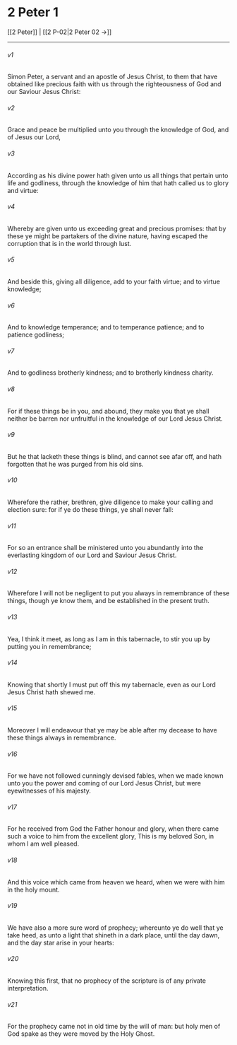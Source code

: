 # 2 Peter 1

[[2 Peter]] | [[2 P-02|2 Peter 02 →]]
***

###### v1
Simon Peter, a servant and an apostle of Jesus Christ, to them that have obtained like precious faith with us through the righteousness of God and our Saviour Jesus Christ:
###### v2
Grace and peace be multiplied unto you through the knowledge of God, and of Jesus our Lord,
###### v3
According as his divine power hath given unto us all things that pertain unto life and godliness, through the knowledge of him that hath called us to glory and virtue:
###### v4
Whereby are given unto us exceeding great and precious promises: that by these ye might be partakers of the divine nature, having escaped the corruption that is in the world through lust.
###### v5
And beside this, giving all diligence, add to your faith virtue; and to virtue knowledge;
###### v6
And to knowledge temperance; and to temperance patience; and to patience godliness;
###### v7
And to godliness brotherly kindness; and to brotherly kindness charity.
###### v8
For if these things be in you, and abound, they make you that ye shall neither be barren nor unfruitful in the knowledge of our Lord Jesus Christ.
###### v9
But he that lacketh these things is blind, and cannot see afar off, and hath forgotten that he was purged from his old sins.
###### v10
Wherefore the rather, brethren, give diligence to make your calling and election sure: for if ye do these things, ye shall never fall:
###### v11
For so an entrance shall be ministered unto you abundantly into the everlasting kingdom of our Lord and Saviour Jesus Christ.
###### v12
Wherefore I will not be negligent to put you always in remembrance of these things, though ye know them, and be established in the present truth.
###### v13
Yea, I think it meet, as long as I am in this tabernacle, to stir you up by putting you in remembrance;
###### v14
Knowing that shortly I must put off this my tabernacle, even as our Lord Jesus Christ hath shewed me.
###### v15
Moreover I will endeavour that ye may be able after my decease to have these things always in remembrance.
###### v16
For we have not followed cunningly devised fables, when we made known unto you the power and coming of our Lord Jesus Christ, but were eyewitnesses of his majesty.
###### v17
For he received from God the Father honour and glory, when there came such a voice to him from the excellent glory, This is my beloved Son, in whom I am well pleased.
###### v18
And this voice which came from heaven we heard, when we were with him in the holy mount.
###### v19
We have also a more sure word of prophecy; whereunto ye do well that ye take heed, as unto a light that shineth in a dark place, until the day dawn, and the day star arise in your hearts:
###### v20
Knowing this first, that no prophecy of the scripture is of any private interpretation.
###### v21
For the prophecy came not in old time by the will of man: but holy men of God spake as they were moved by the Holy Ghost. 
